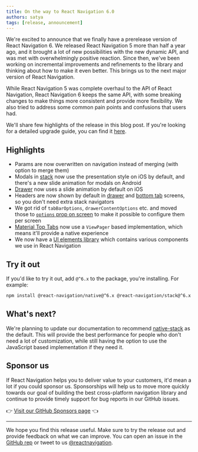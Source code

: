 ```yaml
---
title: On the way to React Navigation 6.0
authors: satya
tags: [release, announcement]
---
```


We're excited to announce that we finally have a prerelease version of React Navigation 6. We released React Navigation 5 more than half a year ago, and it brought a lot of new possibilities with the new dynamic API, and was met with overwhelmingly positive reaction. Since then, we've been working on incremental improvements and refinements to the library and thinking about how to make it even better. This brings us to the next major version of React Navigation.

<!--truncate-->

While React Navigation 5 was complete overhaul to the API of React Navigation, React Navigation 6 keeps the same API, with some breaking changes to make things more consistent and provide more flexibility. We also tried to address some common pain points and confusions that users had.

We'll share few highlights of the release in this blog post. If you're looking for a detailed upgrade guide, you can find it [here](/docs/6.x/upgrading-from-5.x).

## Highlights

- Params are now overwritten on navigation instead of merging (with option to merge them)
- Modals in [stack](/docs/6.x/stack-navigator) now use the presentation style on iOS by default, and there's a new slide animation for modals on Android
- [Drawer](/docs/6.x/drawer-navigator) now uses a slide animation by default on iOS
- Headers are now shown by default in [drawer](/docs/6.x/drawer-navigator) and [bottom tab](/docs/6.x/bottom-tab-navigator) screens, so you don't need extra stack navigators
- We got rid of `tabBarOptions`, `drawerContentOptions` etc. and moved those to [`options` prop on screen](/docs/6.x/screen-options) to make it possible to configure them per screen
- [Material Top Tabs](/docs/6.x/material-top-tab-navigator) now use a `ViewPager` based implementation, which means it'll provide a native experience
- We now have a [UI elements library](/docs/6.x/elements) which contains various components we use in React Navigation

## Try it out

If you'd like to try it out, add `@^6.x` to the package, you're installing. For example:

```bash npm2yarn
npm install @react-navigation/native@^6.x @react-navigation/stack@^6.x
```

## What's next?

We're planning to update our documentation to recommend [native-stack](/docs/6.x/native-stack-navigator) as the default. This will provide the best performance for people who don't need a lot of customization, while still having the option to use the JavaScript based implementation if they need it.

## Sponsor us

If React Navigation helps you to deliver value to your customers, it'd mean a lot if you could sponsor us. Sponsorships will help us to move more quickly towards our goal of building the best cross-platform navigation library and continue to provide timely support for bug reports in our GitHub issues.

👉 [Visit our GitHub Sponsors page](https://github.com/sponsors/react-navigation) 👈

---

We hope you find this release useful. Make sure to try the release out and provide feedback on what we can improve. You can open an issue in the [GitHub rep](https://github.com/react-navigation/react-navigation) or tweet to us [@reactnavigation](https://twitter.com/reactnavigation).
